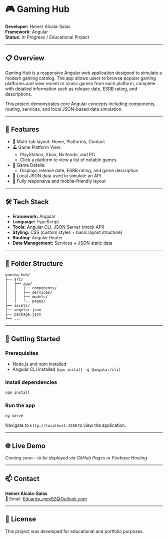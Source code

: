 # 🎮 Gaming Hub

**Developer:** Heiner Alcala-Salas  
**Framework:** Angular  
**Status:** In Progress / Educational Project

---

## 📋 Overview

Gaming Hub is a responsive Angular web application designed to simulate a modern gaming catalog. The app allows users to browse popular gaming platforms and view recent or iconic games from each platform, complete with detailed information such as release date, ESRB rating, and descriptions.

This project demonstrates core Angular concepts including components, routing, services, and local JSON-based data simulation.

---

## 🧩 Features

- 🔄 Multi-tab layout: Home, Platforms, Contact
- 🕹️ Game Platform View:
  - PlayStation, Xbox, Nintendo, and PC
  - Click a platform to view a list of notable games
- 📖 Game Details:
  - Displays release date, ESRB rating, and game description
- 📁 Local JSON data used to simulate an API
- 📱 Fully responsive and mobile-friendly layout

---

## 🛠️ Tech Stack

- **Framework:** Angular
- **Language:** TypeScript
- **Tools:** Angular CLI, JSON Server (mock API)
- **Styling:** CSS (custom styles + basic layout structure)
- **Routing:** Angular Router
- **Data Management:** Services + JSON static data

---

## 📁 Folder Structure

```
gaming-hub/
├── src/
│   ├── app/
│   │   ├── components/
│   │   ├── services/
│   │   ├── models/
│   │   └── pages/
├── assets/
├── angular.json
├── package.json
└── ...
```

---

## 🚀 Getting Started

### Prerequisites

- Node.js and npm installed
- Angular CLI installed (`npm install -g @angular/cli`)

### Install dependencies

```bash
npm install
```

### Run the app

```bash
ng serve
```

Navigate to `http://localhost:4200` to view the application.

---

## 🌐 Live Demo

*Coming soon – to be deployed via GitHub Pages or Firebase Hosting*

---

## 📫 Contact

**Heiner Alcala-Salas**  
📧 Email: Eduardo_mex92@Outlook.com

---

## 📝 License

This project was developed for educational and portfolio purposes.
